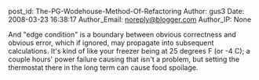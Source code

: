 post_id: The-PG-Wodehouse-Method-Of-Refactoring
Author: gus3
Date: 2008-03-23 16:38:17
Author_Email: noreply@blogger.com
Author_IP: None

And "edge condition" is a boundary between obvious correctness and obvious
error, which if ignored, may propagate into subsequent calculations. It's kind
of like your freezer being at 25 degrees F (or -4 C); a couple hours' power
failure causing that isn't a problem, but setting the thermostat there in the
long term can cause food spoilage.
